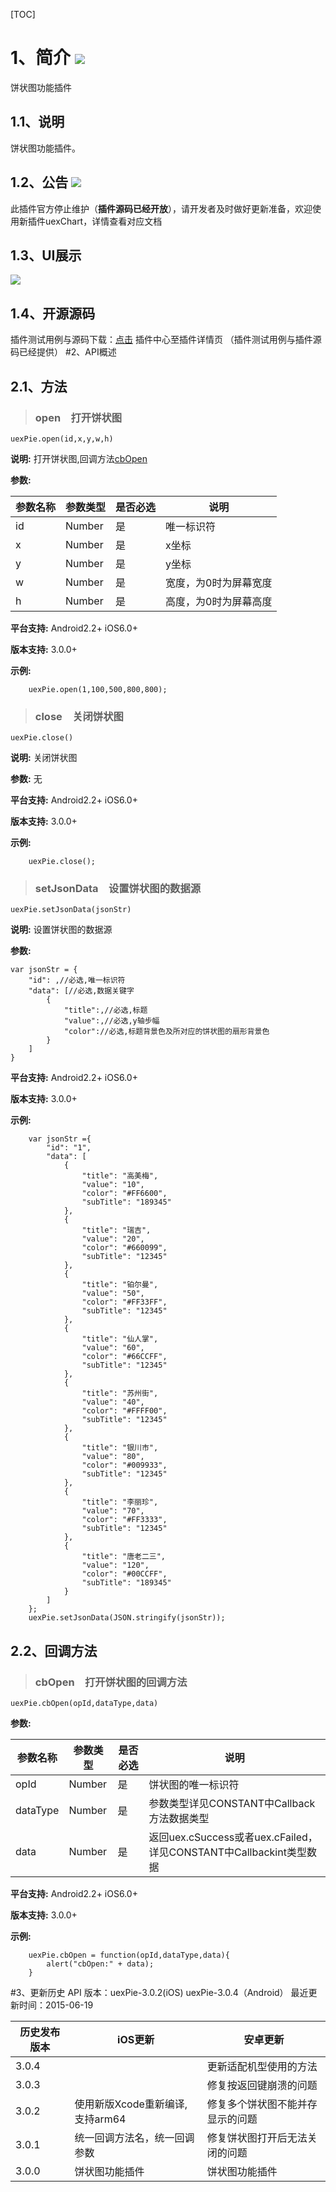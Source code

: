 ﻿[TOC]
# 1、简介 [![](http://appcan-download.oss-cn-beijing.aliyuncs.com/%E5%85%AC%E6%B5%8B%2Fgf.png)]() 
 饼状图功能插件
## 1.1、说明
 饼状图功能插件。
## 1.2、公告 [![](http://appcan-download.oss-cn-beijing.aliyuncs.com/%E5%85%AC%E6%B5%8B%2Fnew.gif)]() 
此插件官方停止维护（**插件源码已经开放**），请开发者及时做好更新准备，欢迎使用新插件uexChart，详情查看对应文档
## 1.3、UI展示
 
 ![](http://newdocx.appcan.cn/docximg/142634y2015o6f16s.jpg)
## 1.4、开源源码
插件测试用例与源码下载：[点击](http://plugin.appcan.cn/details.html?id=182_index) 插件中心至插件详情页 （插件测试用例与插件源码已经提供）
#2、API概述
## 2.1、方法

> ### open　打开饼状图

`uexPie.open(id,x,y,w,h)`

**说明:**
打开饼状图,回调方法[cbOpen](#cbOpen　打开饼状图的回调方法 "cbOpen")

**参数:**
 
|  参数名称 | 参数类型  | 是否必选  |  说明 |
| ------------ | ------------ | ------------ | ------------ |
| id | Number | 是 | 唯一标识符 |
| x | Number | 是 | x坐标 |
| y | Number | 是 | y坐标 |
| w | Number | 是 | 宽度，为0时为屏幕宽度 |
| h | Number | 是 | 高度，为0时为屏幕高度 |
 
**平台支持:**
Android2.2+
iOS6.0+

**版本支持:**
3.0.0+

**示例:**
```
    uexPie.open(1,100,500,800,800);
```

> ### close　关闭饼状图

`uexPie.close()`

**说明:**
关闭饼状图

**参数:**
  无

**平台支持:**
Android2.2+
iOS6.0+

**版本支持:**
3.0.0+

**示例:**
```
    uexPie.close();
```

> ### setJsonData　设置饼状图的数据源

`uexPie.setJsonData(jsonStr)`

**说明:**
设置饼状图的数据源

**参数:**
```
var jsonStr = {
    "id": ,//必选,唯一标识符
    "data": [//必选,数据关键字
        {
            "title":,//必选,标题
            "value":,//必选,y轴步幅
            "color"://必选,标题背景色及所对应的饼状图的扇形背景色
        }
    ]
}
```
**平台支持:**
Android2.2+
iOS6.0+

**版本支持:**
3.0.0+

**示例:**

```
    var jsonStr ={
        "id": "1",
        "data": [
            {
                "title": "高美梅",
                "value": "10",
                "color": "#FF6600",
                "subTitle": "189345"
            },
            {
                "title": "瑞吉",
                "value": "20",
                "color": "#660099",
                "subTitle": "12345"
            },
            {
                "title": "铂尔曼",
                "value": "50",
                "color": "#FF33FF",
                "subTitle": "12345"
            },
            {
                "title": "仙人掌",
                "value": "60",
                "color": "#66CCFF",
                "subTitle": "12345"
            },
            {
                "title": "苏州街",
                "value": "40",
                "color": "#FFFF00",
                "subTitle": "12345"
            },
            {
                "title": "银川市",
                "value": "80",
                "color": "#009933",
                "subTitle": "12345"
            },
            {
                "title": "李丽珍",
                "value": "70",
                "color": "#FF3333",
                "subTitle": "12345"
            },
            {
                "title": "唐老二三",
                "value": "120",
                "color": "#00CCFF",
                "subTitle": "189345"
            }
        ]
    };
    uexPie.setJsonData(JSON.stringify(jsonStr));
```
## 2.2、回调方法
> ### cbOpen　打开饼状图的回调方法

`uexPie.cbOpen(opId,dataType,data)`

**参数:**
 
|  参数名称 | 参数类型  | 是否必选  |  说明 |
| ------------ | ------------ | ------------ | ------------ |
| opId | Number | 是 | 饼状图的唯一标识符 |
| dataType | Number | 是 | 参数类型详见CONSTANT中Callback方法数据类型 |
| data | Number | 是 | 返回uex.cSuccess或者uex.cFailed，详见CONSTANT中Callbackint类型数据 |
 
**平台支持:**
Android2.2+
iOS6.0+

**版本支持:**
3.0.0+

**示例:**
```
    uexPie.cbOpen = function(opId,dataType,data){
        alert("cbOpen:" + data);
    }
```

#3、更新历史
API 版本：uexPie-3.0.2(iOS) uexPie-3.0.4（Android）
最近更新时间：2015-06-19

|  历史发布版本 | iOS更新  | 安卓更新  |
| ------------ | ------------ | ------------ |
| 3.0.4 |   | 更新适配机型使用的方法  |
| 3.0.3  |   | 修复按返回键崩溃的问题  |
| 3.0.2  |  使用新版Xcode重新编译,支持arm64 | 修复多个饼状图不能并存显示的问题  |
| 3.0.1  | 统一回调方法名，统一回调参数| 修复饼状图打开后无法关闭的问题|
| 3.0.0  | 饼状图功能插件  | 饼状图功能插件|
